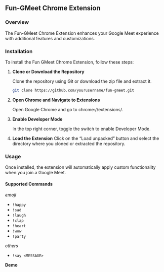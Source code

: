 ## Fun-GMeet Chrome Extension

### Overview

The Fun-GMeet Chrome Extension enhances your Google Meet experience with additional features and customizations.

### Installation

To install the Fun GMeet Chrome Extension, follow these steps:

1.  **Clone or Download the Repository**

    Clone the repository using Git or download the zip file and extract it.

    ```bash
    git clone https://github.com/yourusername/fun-gmeet.git
    ```

2.  **Open Chrome and Navigate to Extensions**

    Open Google Chrome and go to chrome://extensions/.

3.  **Enable Developer Mode**

    In the top right corner, toggle the switch to enable Developer Mode.

4.  **Load the Extension**
    Click on the “Load unpacked” button and select the directory where you cloned or extracted the repository.

### Usage

Once installed, the extension will automatically apply custom functionality when you join a Google Meet.

#### Supported Commands

_emoji_

- `!happy`
- `!sad`
- `!laugh`
- `!clap`
- `!heart`
- `!wow`
- `!party`

_others_

- `!say <MESSAGE>`

**Demo**
